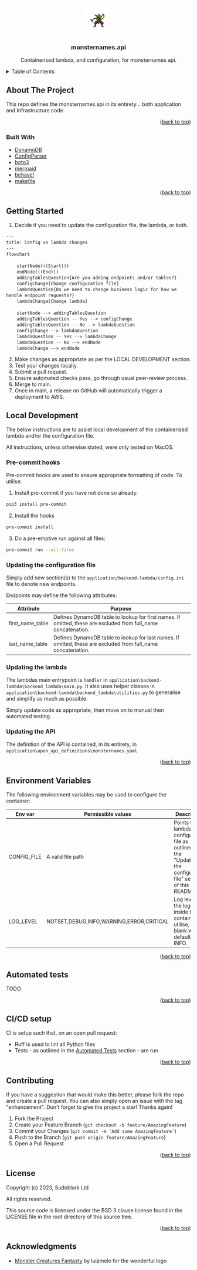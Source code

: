 <!-- PROJECT LOGO -->
<br />
<div align="center">
  <a href="https://github.com/sudoblark/monsternames.api">
    <img src="docs/logo.png" alt="Logo" width="80" height="80">
  </a>

<h3 align="center">monsternames.api</h3>

  <p align="center">
    Containerised lambda, and configuration, for monsternames api.
  </p>
</div>


<!-- TABLE OF CONTENTS -->
<details>
  <summary>Table of Contents</summary>
  <ol>
    <li>
      <a href="#about-the-project">About The Project</a>
      <ul>
        <li><a href="#built-with">Built With</a></li>
      </ul>
    </li>
    <li><a href="#getting-started">Getting started</a></li>
    <li>
      <a href="#local-development">Local development</a>
      <ul>
        <li><a href="#pre-commit-hooks">Pre-commit hooks</a></li>
        <li><a href="#updating-the-configuration-file">Updating the configuration file</a></li>
        <li><a href="#updating-the-containerised-lambda">Updating the containerised lambda</a></li>
      </ul>
    </li>
    <li><a href="#environment-variables">Environment Variables</a></li>
    <li><a href="#automated-tests">Automated tests</a></li>
    <li><a href="#ci-cd-setup">CI/CD Setup</a></li>
    <li><a href="#contributing">Contributing</a></li>
    <li><a href="#license">License</a></li>
    <li><a href="#acknowledgments">Acknowledgments</a></li>
  </ol>
</details>



<!-- ABOUT THE PROJECT -->
## About The Project
This repo defines the monsternames.api in its entirety... both application
and Infrastructure code.

<p align="right">(<a href="#readme-top">back to top</a>)</p>



### Built With

* [DynamoDB](https://aws.amazon.com/dynamodb/)
* [ConfigParser](https://docs.python.org/3/library/configparser.html)
* [boto3](https://boto3.amazonaws.com/v1/documentation/api/latest/index.html)
* [mermaid](https://mermaid.js.org)
* [behave!](https://behave.readthedocs.io/en/latest/)
* [makefile](https://www.gnu.org/software/make/manual/make.html)

<p align="right">(<a href="#readme-top">back to top</a>)</p>



<!-- GETTING STARTED -->
## Getting Started

1. Decide if you need to update the configuration file, the lambda, or both.

```mermaid
---
title: Config vs lambda changes
---
flowchart

    startNode(((Start)))
    endNode(((End)))
    addingTablesQuestion{Are you adding endpoints and/or tables?}
    configChange[Change configuration file]
    lambdaQuestion{Do we need to change business logic for how we handle endpoint requests?}
    lambdaChange[Change lambda]

    startNode --> addingTablesQuestion
    addingTablesQuestion -- Yes --> configChange
    addingTablesQuestion -- No --> lambdaQuestion
    configChange --> lambdaQuestion
    lambdaQuestion -- Yes --> lambdaChange
    lambdaQuestion -- No --> endNode
    lambdaChange --> endNode
```

2. Make changes as appropriate as per the LOCAL DEVELOPMENT section.
3. Test your changes locally.
4. Submit a pull request.
5. Ensure automated checks pass, go through usual peer-review process.
6. Merge to main.
7. Once in main, a release on GitHub will automatically trigger a deployment to AWS.


<!-- LOCAL DEVELOPMENT -->
## Local Development
The below instructions are to assist local development of the containerised lambda and/or
the configuration file.

All instructions, unless otherwise stated, were only tested on MacOS.

### Pre-commit hooks
Pre-commit hooks are used to ensure appropriate formatting of code. To utilise:

1. Install pre-commit if you have not done so already:

```bash
pip3 install pre-commit
```

2. Install the hooks

```bash
pre-commit install
```

3. Do a pre-emptive run against all files:

```bash
pre-commit run --all-files
```

### Updating the configuration file
Simply add new section(s) to the `application/backend-lambda/config.ini` file to denote new endpoints.

Endpoints may define the following attributes:

| Attribute        | Purpose                                                                                                        |
|------------------|----------------------------------------------------------------------------------------------------------------|
| first_name_table | Defines DynamoDB table to lookup for first names. If omitted, these are excluded from full_name concatenation. |
| last_name_table  | Defines DynamoDB table to lookup for last names. If omitted, these are excluded from full_name concatenation.  |

### Updating the lambda

The lambdas main entrypoint is `handler` in `application\backend-lambda\backend_lambda\main.py`.
It also uses helper classes in `application\backend-lambda\backend_lambda\utilities.py` to generalise and
simplify as much as possible.

Simply update code as appropriate, then move on to manual then automated testing.

### Updating the API

The definition of the API is contained, in its entirety, in `application\open_api_definitions\monsternames.yaml`

<p align="right">(<a href="#readme-top">back to top</a>)</p>

<!-- Environment Variables -->
## Environment Variables
The following environment variables may be used to configure the container:

| Env var           | Permissible values                       | Description                                                                                                                         |
|-------------------|------------------------------------------|-------------------------------------------------------------------------------------------------------------------------------------|
| CONFIG_FILE       | A valid file path                        | Points the lambda to its configuration file as outlined in the "Updating the configuration file" section of this README.            |
| LOG_LEVEL         | NOTSET,DEBUG,INFO,WARNING,ERROR,CRITICAL | Log level for the logger inside the container to utilise, if blank will default to INFO.                                            |

<p align="right">(<a href="#readme-top">back to top</a>)</p>

<!-- Automated tests -->
## Automated tests

TODO

<p align="right">(<a href="#readme-top">back to top</a>)</p>

<!-- CI/CD -->
## CI/CD setup
CI is setup such that, on an open pull request:
- Ruff is used to lint all Python files
-  Tests - as outlined in the <a href="#automated-tests">Automated Tests</a> section - are run

<p align="right">(<a href="#readme-top">back to top</a>)</p>

<!-- CONTRIBUTING -->
## Contributing

If you have a suggestion that would make this better, please fork the repo and create a pull request. You can also simply open an issue with the tag "enhancement".
Don't forget to give the project a star! Thanks again!

1. Fork the Project
2. Create your Feature Branch (`git checkout -b feature/AmazingFeature`)
3. Commit your Changes (`git commit -m 'Add some AmazingFeature'`)
4. Push to the Branch (`git push origin feature/AmazingFeature`)
5. Open a Pull Request

<p align="right">(<a href="#top">back to top</a>)</p>

<!-- LICENSE -->
## License

Copyright (c) 2023, Sudoblark Ltd

All rights reserved.

This source code is licensed under the BSD 3 clause license found in the
LICENSE file in the root directory of this source tree.

<p align="right">(<a href="#readme-top">back to top</a>)</p>


<!-- ACKNOWLEDGMENTS -->
## Acknowledgments

* [Monster Creatures Fantasty](https://luizmelo.itch.io/monsters-creatures-fantasy) by luizmelo for the wonderful logo
